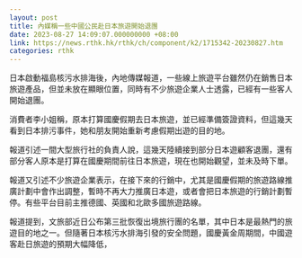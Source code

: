 ```yaml
---
layout: post
title: 內媒稱一些中國公民赴日本旅遊開始退團
date: 2023-08-27 14:09:07.000000000 +08:00
link: https://news.rthk.hk/rthk/ch/component/k2/1715342-20230827.htm
categories: rthk
---
```


日本啟動福島核污水排海後，內地傳媒報道，一些線上旅遊平台雖然仍在銷售日本旅遊產品，但並未放在顯眼位置，同時有不少旅遊企業人士透露，已經有一些客人開始退團。

消費者李小姐稱，原本打算國慶假期去日本旅遊，並已經準備簽證資料，但這幾天看到日本排污事件，她和朋友開始重新考慮假期出遊的目的地。

報道引述一間大型旅行社的負責人說，這幾天陸續接到部分日本遊顧客退團，還有部分客人原本是打算在國慶期間前往日本旅遊，現在也開始觀望，並未及時下單。

報道又引述不少旅遊企業表示，在接下來的行銷中，尤其是國慶假期的旅遊路線推廣計劃中會作出調整，暫時不再大力推廣日本遊，或者會把日本旅遊的行銷計劃暫停。有些平台目前主推德國、英國和北歐多國旅遊路線。

報道提到，文旅部近日公布第三批恢復出境旅行團的名單，其中日本是最熱門的旅遊目的地之一。但隨著日本核污水排海引發的安全問題，國慶黃金周期間，中國遊客赴日旅遊的預期大幅降低，
